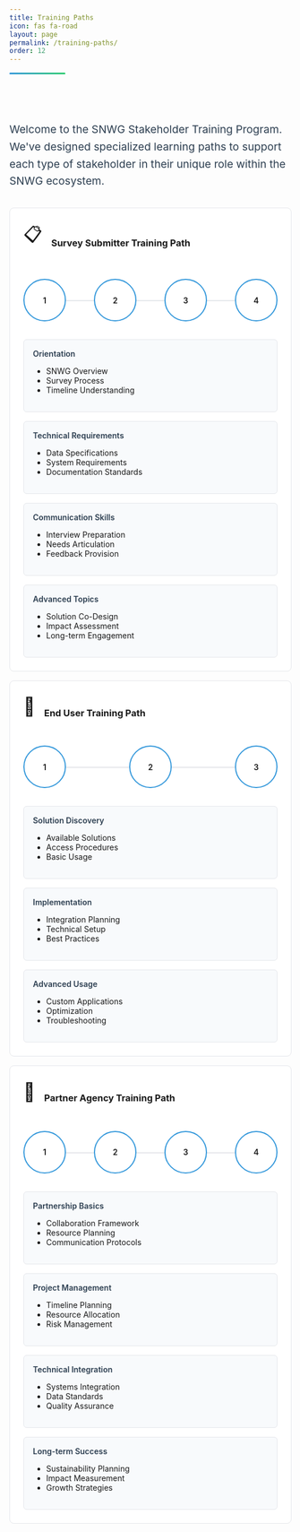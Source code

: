 ```yaml
---
title: Training Paths
icon: fas fa-road
layout: page
permalink: /training-paths/
order: 12
---
```


<div class="header-line"></div>

<div class="intro-section">
    <div class="intro-content">
        <p class="lead-text">Welcome to the SNWG Stakeholder Training Program. We've designed specialized learning paths to support each type of stakeholder in their unique role within the SNWG ecosystem.</p>    
</div>

<div class="training-paths">
    <!-- Survey Submitters-->
    <div class="training-path">
        <div class="path-header">
        <div class="path-icon">📋</div>
            <h3>Survey Submitter Training Path</h3>
        </div>
        <div class="timeline">
            <div class="milestone">1</div>
            <div class="milestone">2</div>
            <div class="milestone">3</div>
            <div class="milestone">4</div>
        </div>
        <div class="path-content">
            <div class="module">
                <div class="module-title">Orientation</div>
                <ul>
                    <li>SNWG Overview</li>
                    <li>Survey Process</li>
                    <li>Timeline Understanding</li>
                </ul>
            </div>
            <div class="module">
                <div class="module-title">Technical Requirements</div>
                <ul>
                    <li>Data Specifications</li>
                    <li>System Requirements</li>
                    <li>Documentation Standards</li>
                </ul>
            </div>
            <div class="module">
                <div class="module-title">Communication Skills</div>
                <ul>
                    <li>Interview Preparation</li>
                    <li>Needs Articulation</li>
                    <li>Feedback Provision</li>
                </ul>
            </div>
            <div class="module">
                <div class="module-title">Advanced Topics</div>
                <ul>
                    <li>Solution Co-Design</li>
                    <li>Impact Assessment</li>
                    <li>Long-term Engagement</li>
                </ul>
            </div>
        </div>
    </div>
    <!--End Users-->
    <div class="training-path">
        <div class="path-header">
            <div class="path-icon">👥</div>
            <h3>End User Training Path</h3>
        </div>
        <div class="timeline">
            <div class="milestone">1</div>
            <div class="milestone">2</div>
            <div class="milestone">3</div>
        </div>
        <div class="path-content">
            <div class="module">
                <div class="module-title">Solution Discovery</div>
                <ul>
                    <li>Available Solutions</li>
                    <li>Access Procedures</li>
                    <li>Basic Usage</li>
                </ul>
            </div>
            <div class="module">
                <div class="module-title">Implementation</div>
                <ul>
                    <li>Integration Planning</li>
                    <li>Technical Setup</li>
                    <li>Best Practices</li>
                </ul>
            </div>
            <div class="module">
                <div class="module-title">Advanced Usage</div>
                <ul>
                    <li>Custom Applications</li>
                    <li>Optimization</li>
                    <li>Troubleshooting</li>
                </ul>
            </div>
        </div>
    </div>
    <!--Partner Agencies-->
    <div class="training-path">
        <div class="path-header">
            <div class="path-icon">🤝</div>
            <h3>Partner Agency Training Path</h3>
        </div>
        <div class="timeline">
            <div class="milestone">1</div>
            <div class="milestone">2</div>
            <div class="milestone">3</div>
            <div class="milestone">4</div>
        </div>
        <div class="path-content">
            <div class="module">
                <div class="module-title">Partnership Basics</div>
                <ul>
                    <li>Collaboration Framework</li>
                    <li>Resource Planning</li>
                    <li>Communication Protocols</li>
                </ul>
            </div>
            <div class="module">
                <div class="module-title">Project Management</div>
                <ul>
                    <li>Timeline Planning</li>
                    <li>Resource Allocation</li>
                    <li>Risk Management</li>
                </ul>
            </div>
            <div class="module">
                <div class="module-title">Technical Integration</div>
                <ul>
                    <li>Systems Integration</li>
                    <li>Data Standards</li>
                    <li>Quality Assurance</li>
                </ul>
            </div>
            <div class="module">
                <div class="module-title">Long-term Success</div>
                <ul>
                    <li>Sustainability Planning</li>
                    <li>Impact Measurement</li>
                    <li>Growth Strategies</li>
                </ul>
            </div>
        </div>
    </div>
</div>

<style>
.intro-section {
    max-width: 1200px;
    margin: 0 auto;
    padding: 2rem 0;
}

.header-line {
    height: 3px;
    background: linear-gradient(to right, #3498db, #2ecc71);
    margin: 1rem 0 2rem 0;
    width: 100px;
    border-radius: 2px;
}

.lead-text {
    font-size: 1.2rem;
    color: #2c3e50;
    margin-bottom: 2rem;
    line-height: 1.6;
}

.path-grid {
    display: grid;
    grid-template-columns: repeat(auto-fit, minmax(300px, 1fr));
    gap: 1.5rem;
    margin: 1.5rem 0;
}

.path-card {
    background: white;
    padding: 1.5rem;
    border-radius: 8px;
    border: 1px solid #e5e7eb;
    transition: transform 0.2s ease;
}

.path-card:hover {
    transform: translateY(-2px);
    box-shadow: 0 4px 8px rgba(0, 0, 0, 0.1);
}

.path-icon {
    font-size: 2rem;
    margin-bottom: 1rem;
}

.path-card h4 {
    color: #2c3e50;
    margin: 0.5rem 0;
}

.path-card p {
    color: #64748b;
    margin-bottom: 1rem;
}

.duration {
    display: inline-block;
    background: #f1f5f9;
    padding: 0.25rem 0.75rem;
    border-radius: 999px;
    font-size: 0.875rem;
    color: #64748b;
}

.key-info {
    background: #f8fafc;
    border-left: 4px solid #3498db;
    padding: 1rem;
    margin-top: 2rem;
    border-radius: 0 4px 4px 0;
}

.key-info p {
    margin: 0;
}

@media (max-width: 768px) {
    .intro-section {
        padding: 1rem;
    }
    
    .path-grid {
        grid-template-columns: 1fr;
    }
}

.training-path {
    border: 1px solid #e5e7eb;
    border-radius: 8px;
    padding: 1.5rem;
    margin-bottom: 1rem;
    background: white;
}

.path-header {
    display: flex;
    align-items: center;
    gap: 1rem;
    margin-bottom: 1rem;
}

.path-content {
    display: grid;
    grid-template-columns: repeat(auto-fit, minmax(250px, 1fr));
    gap: 1rem;
}

.module {
    background: #f8fafc;
    padding: 1rem;
    border-radius: 6px;
    border: 1px solid #e5e7eb;
}

.module-title {
    font-weight: 600;
    margin-bottom: 0.5rem;
    color: #2c3e50;
}

.timeline {
    display: flex;
    margin: 2rem 0;
    position: relative;
    justify-content: space-between;
}

.timeline::before {
    content: '';
    position: absolute;
    top: 50%;
    left: 0;
    right: 0;
    height: 2px;
    background: #e5e7eb;
    z-index: 1;
}

.milestone {
    position: relative;
    z-index: 2;
    background: white;
    padding: 1rem;
    border: 2px solid #3498db;
    border-radius: 50%;
    width: 40px;
    height: 40px;
    display: flex;
    align-items: center;
    justify-content: center;
    font-weight: 600;
}
</style>
